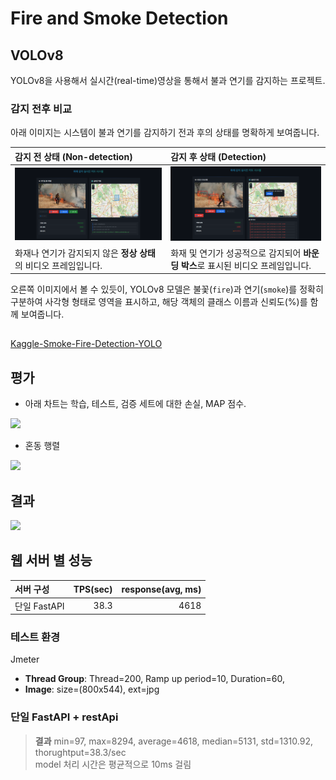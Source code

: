 # Fire and Smoke Detection

## VOLOv8
YOLOv8을 사용해서 실시간(real-time)영상을 통해서 불과 연기를 감지하는 프로젝트.

### 감지 전후 비교

아래 이미지는 시스템이 불과 연기를 감지하기 전과 후의 상태를 명확하게 보여줍니다.

| 감지 전 상태 (Non-detection)                               | 감지 후 상태 (Detection)                               |
| :--------------------------------------------------------- | :------------------------------------------------------- |
| ![감지 전 이미지](images/non-detection.png)               | ![감지 후 이미지](images/detection.png)               |
| 화재나 연기가 감지되지 않은 **정상 상태**의 비디오 프레임입니다. | 화재 및 연기가 성공적으로 감지되어 **바운딩 박스**로 표시된 비디오 프레임입니다. |

오른쪽 이미지에서 볼 수 있듯이, YOLOv8 모델은 불꽃(`fire`)과 연기(`smoke`)를 정확히 구분하여 사각형 형태로 영역을 표시하고, 해당 객체의 클래스 이름과 신뢰도(%)를 함께 보여줍니다.

## 
[Kaggle-Smoke-Fire-Detection-YOLO](https://www.kaggle.com/datasets/sayedgamal99/smoke-fire-detection-yolo/data)

## 평가
- 아래 차트는 학습, 테스트, 검증 세트에 대한 손실, MAP 점수.
<image src='images/results.png'>

- 혼동 행렬
<image src='images/confusion-matrix.png'>


## 결과
<image src='images/val_batch1_labels.jpg'>

## 웹 서버 별 성능

| 서버 구성 | TPS(sec) | response(avg, ms) |
| :---------| -----------:| -----------:|
| 단일 FastAPI | 38.3 |  4618 |


### 테스트 환경
Jmeter 
- **Thread Group**: Thread=200, Ramp up period=10, Duration=60, 
- **Image**: size=(800x544), ext=jpg

### 단일 FastAPI + restApi

> **결과** min=97, max=8294, average=4618, median=5131, std=1310.92, thorughtput=38.3/sec   
> model 처리 시간은 평균적으로 10ms 걸림 

